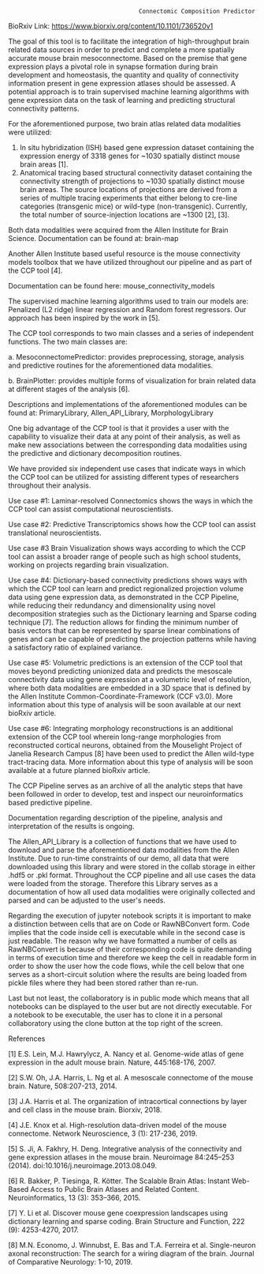                                          Connectomic Composition Predictor       

BioRxiv Link:  https://www.biorxiv.org/content/10.1101/736520v1

The goal of this tool is to facilitate the integration of high-throughput brain related data sources in order to predict and complete a more spatially accurate mouse brain mesoconnectome. Based on the premise that gene expression plays a pivotal role in synapse formation during brain development and homeostasis, the quantity and quality of connectivity information present in gene expression atlases should be assessed. A potential approach is to train supervised machine learning algorithms with gene expression data on the task of learning and predicting  structural connectivity patterns.

For the aforementioned purpose, two brain atlas related data modalities were utilized: 

   1. In situ hybridization (ISH) based gene expression dataset containing the expression energy of 3318 genes for ~1030 spatially distinct mouse brain areas [1].
   2. Anatomical tracing based structural connectivity dataset containing the connectivity strength of projections to ~1030 spatially distinct mouse brain areas. The source locations of projections are derived from a series of multiple tracing experiments that either belong to cre-line categories (transgenic mice) or wild-type (non-transgenic). Currently, the total number of source-injection locations are ~1300 [2], [3].

Both data modalities were acquired from the Allen Institute for Brain Science. Documentation can be found at: brain-map

Another Allen Institute based useful resource is the mouse connectivity models toolbox that we have utilized throughout our pipeline and as part of the CCP tool [4]. 

Documentation can be found here: mouse_connectivity_models

The supervised machine learning algorithms used to train our models are: Penalized (L2 ridge) linear regression and Random forest regressors. Our approach has been inspired by the work in [5].

The CCP tool corresponds to two main classes and a series of independent functions. The two main classes are:

   a. MesoconnectomePredictor: provides preprocessing, storage, analysis and predictive routines for the aforementioned data modalities.  
   
   b. BrainPlotter: provides multiple forms of  visualization for brain related data at different stages of the analysis [6].

Descriptions and implementations of the aforementioned modules can be found at: PrimaryLibrary, Allen_API_Library, MorphologyLibrary

One big advantage of the CCP tool is that it provides a user with the capability to visualize their data at any point of their analysis, as well as make new associations between the corresponding data modalities using the predictive and dictionary decomposition routines.

We have provided six independent use cases that indicate ways in which the CCP tool can be utilized for assisting different types of researchers throughout their analysis.

Use case #1: Laminar-resolved Connectomics  shows the ways in which the CCP tool can assist computational neuroscientists.

Use case #2: Predictive Transcriptomics shows how the CCP tool can assist translational neuroscientists. 

Use case #3 Brain Visualization shows ways according  to which the CCP tool can assist a broader range of people such as high school students, working on projects regarding brain visualization.

Use case #4: Dictionary-based connectivity predictions shows ways with which the CCP tool can learn and predict regionalized projection volume data using gene expression data, as demonstrated in the CCP Pipeline, while reducing their redundancy and dimensionality using novel decomposition strategies such as the Dictionary learning and Sparse coding technique [7]. The reduction allows for finding the minimum number of basis vectors that can be represented by sparse linear combinations of genes and can be capable of predicting the projection patterns while having a satisfactory ratio of explained variance.

Use case #5: Volumetric predictions is an extension of the CCP tool that moves beyond predicting unionized data and predicts the mesoscale connectivity data using gene expression at a volumetric level of resolution, where both data modalities are embedded in a 3D space that is defined by the Allen Institute Common-Coordinate-Framework (CCF v3.0). More information about this type of analysis will be soon available at our next bioRxiv article.

Use case #6: Integrating morphology reconstructions  is an additional extension of the CCP tool wherein long-range morphologies from reconstructed cortical neurons, obtained from the Mouselight Project of Janelia Research Campus [8] have been used to predict the Allen wild-type tract-tracing data. More information about this type of analysis will be soon available at a future planned bioRxiv article.

The CCP Pipeline serves as an archive of all the analytic steps that have been followed in order to develop, test and inspect our neuroinformatics based predictive pipeline.

Documentation regarding description of the pipeline, analysis and interpretation of the results is ongoing.

The Allen_API_Library is a collection of functions that we have used to download and parse the aforementioned data modalities from the Allen Institute. Due to run-time constraints of our demo, all data that were downloaded using this library and were stored in the collab storage in either .hdf5 or .pkl format.  Throughout the CCP pipeline and all use cases the data were loaded from the storage. Therefore this Library serves as a documentation of how all used data modalities were originally collected and parsed and can be adjusted to the user's needs.

Regarding the execution of jupyter notebook scripts it is important to make a distinction between cells that are on Code or RawNBConvert form. Code implies that the code inside cell is executable while in the second case is just readable. The reason why we have formatted a number of cells as RawNBConvert is because of their corresponding code is quite demanding in terms of execution time and therefore we keep the cell in readable form in order to show the user how the code flows, while the cell below that one serves as a short-circuit solution where the results are being loaded from pickle files where they had been stored rather than re-run. 

Last but not least, the collaboratory is in public mode which means that all notebooks can be displayed to the user but are not directly executable. For a notebook to be executable, the user has to clone it in a personal collaboratory using the clone button at the top right of the screen.

References

[1] E.S. Lein, M.J. Hawrylycz, A. Nancy et al. Genome-wide atlas of gene expression in the adult mouse brain. Nature, 445:168-176, 2007.

[2] S.W. Oh, J.A. Harris, L. Ng et al. A mesoscale connectome of the mouse brain. Nature, 508:207-213, 2014.

[3] J.A. Harris et al. The organization of intracortical connections by layer and cell class in the mouse brain.  Biorxiv, 2018.

[4] J.E. Knox et al. High-resolution data-driven model of the mouse connectome. Network Neuroscience, 3 (1): 217-236, 2019.

[5] S. Ji, A. Fakhry, H. Deng. Integrative analysis of the connectivity and gene expression atlases in the mouse brain. Neuroimage 84:245–253  (2014). doi:10.1016/j.neuroimage.2013.08.049.

[6] R. Bakker, P. Tiesinga, R. Kötter. The Scalable Brain Atlas: Instant Web-Based Access to Public Brain Atlases and Related Content. Neuroinformatics, 13 (3): 353–366, 2015.

[7] Y. Li et al. Discover mouse gene coexpression landscapes using dictionary learning and sparse coding. Brain Structure and Function, 222 (9): 4253-4270, 2017.

[8] M.N. Economo, J. Winnubst, E. Bas and T.A. Ferreira et al. Single-neuron axonal reconstruction: The search for a wiring diagram of the brain. Journal of Comparative Neurology: 1-10, 2019.




